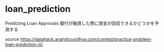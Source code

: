 # loan_prediction
Predicting Loan Approvals
銀行が融資した際に資金が回収できるかどうかを予測する

source
https://datahack.analyticsvidhya.com/contest/practice-problem-loan-prediction-iii/
